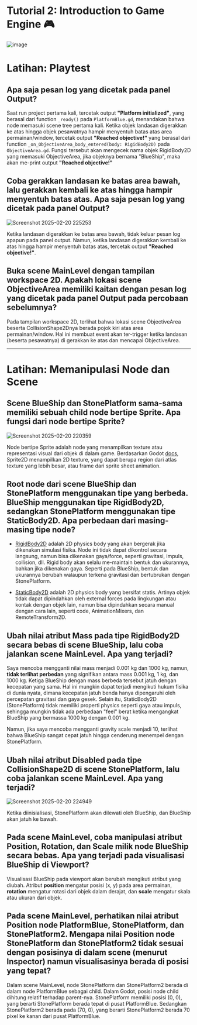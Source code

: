 # Tutorial 2: Introduction to Game Engine 🎮

![image](https://github.com/user-attachments/assets/df2c0da0-a30f-422b-a469-69f677aafd8b)

# Latihan: Playtest

## Apa saja pesan log yang dicetak pada panel Output?

Saat run project pertama kali, tercetak output **"Platform initialized"**, yang berasal dari function `_ready()` pada `PlatformBlue.gd`, menandakan bahwa node memasuki scene tree pertama kali. Ketika objek landasan digerakkan ke atas hingga objek pesawatnya hampir menyentuh batas atas area permainan/window, tercetak output **"Reached objective!"** yang berasal dari function `_on_ObjectiveArea_body_entered(body: RigidBody2D)` pada `ObjectiveArea.gd`. Fungsi tersebut akan mengecek nama objek RigidBody2D yang memasuki ObjectiveArea, jika objeknya bernama "BlueShip", maka akan me-print output **"Reached objective!"**

## Coba gerakkan landasan ke batas area bawah, lalu gerakkan kembali ke atas hingga hampir menyentuh batas atas. Apa saja pesan log yang dicetak pada panel Output?

![Screenshot 2025-02-20 225253](https://github.com/user-attachments/assets/e935a9cc-37c3-405d-a211-7e1eb4b2630d)

Ketika landasan digerakkan ke batas area bawah, tidak keluar pesan log apapun pada panel output. Namun, ketika landasan digerakkan kembali ke atas hingga hampir menyentuh batas atas, tercetak output **"Reached objective!"**.

## Buka scene MainLevel dengan tampilan workspace 2D. Apakah lokasi scene ObjectiveArea memiliki kaitan dengan pesan log yang dicetak pada panel Output pada percobaan sebelumnya?

Pada tampilan workspace 2D, terlihat bahwa lokasi scene ObjectiveArea beserta CollisionShape2Dnya berada pojok kiri atas area permainan/window. Hal ini membuat event akan ter-trigger ketika landasan (beserta pesawatnya) di gerakkan ke atas dan mencapai ObjectiveArea.

---

# Latihan: Memanipulasi Node dan Scene

## Scene BlueShip dan StonePlatform sama-sama memiliki sebuah child node bertipe Sprite. Apa fungsi dari node bertipe Sprite?

![Screenshot 2025-02-20 220359](https://github.com/user-attachments/assets/c5a2f447-be98-438a-9e33-2b46e25bb271)

Node bertipe Sprite adalah node yang menampilkan texture atau representasi visual dari objek di dalam game. Berdasarkan Godot [docs](https://docs.godotengine.org/en/stable/classes/class_sprite2d.html), Sprite2D menampilkan 2D texture, yang dapat berupa region dari atlas texture yang lebih besar, atau frame dari sprite sheet animation.

## Root node dari scene BlueShip dan StonePlatform menggunakan tipe yang berbeda. BlueShip menggunakan tipe RigidBody2D, sedangkan StonePlatform menggunakan tipe StaticBody2D. Apa perbedaan dari masing-masing tipe node?

* [RigidBody2D](https://docs.godotengine.org/en/stable/classes/class_rigidbody2d.html) adalah 2D physics body yang akan bergerak jika dikenakan simulasi fisika. Node ini tidak dapat dikontrol secara langsung, namun bisa dikenakan gaya/force, seperti gravitasi, impuls, collision, dll. Rigid body akan selalu me-maintain bentuk dan ukurannya, bahkan jika dikenakan gaya. Seperti pada BlueShip, bentuk dan ukurannya berubah walaupun terkena gravitasi dan bertubrukan dengan StonePlatform.

* [StaticBody2D](https://docs.godotengine.org/en/stable/classes/class_staticbody2d.html) adalah 2D physics body yang bersifat statis. Artinya objek tidak dapat dipindahkan oleh external forces pada lingkungan atau kontak dengan objek lain, namun bisa dipindahkan secara manual dengan cara lain, seperti code, AnimationMixers, dan RemoteTransform2D.

## Ubah nilai atribut Mass pada tipe RigidBody2D secara bebas di scene BlueShip, lalu coba jalankan scene MainLevel. Apa yang terjadi?

Saya mencoba mengganti nilai mass menjadi 0.001 kg dan 1000 kg, namun, **tidak terlihat perbedan** yang signifikan antara mass 0.001 kg, 1 kg, dan 1000 kg. Ketiga BlueShip dengan mass berbeda tersebut jatuh dengan kecepatan yang sama. Hal ini mungkin dapat terjadi mengikuti hukum fisika di dunia nyata, dimana kecepatan jatuh benda hanya dipengaruhi oleh percepatan gravitasi dan gaya gesek. Selain itu, StaticBody2D (StonePlatform) tidak memiliki properti physics seperti gaya atau impuls, sehingga mungkin tidak ada perbedaan "feel" berat ketika mengangkat BlueShip yang bermassa 1000 kg dengan 0.001 kg.

Namun, jika saya mencoba mengganti gravity scale menjadi 10, terlihat bahwa BlueShip sangat cepat jatuh hingga cenderung menempel dengan StonePlatform.

## Ubah nilai atribut Disabled pada tipe CollisionShape2D di scene StonePlatform, lalu coba jalankan scene MainLevel. Apa yang terjadi?

![Screenshot 2025-02-20 224949](https://github.com/user-attachments/assets/1479e49b-9d0a-46c5-a91d-ac367befae20)

Ketika diinisialisasi, StonePlatform akan dilewati oleh BlueShip, dan BlueShip akan jatuh ke bawah.

## Pada scene MainLevel, coba manipulasi atribut Position, Rotation, dan Scale milik node BlueShip secara bebas. Apa yang terjadi pada visualisasi BlueShip di Viewport?

Visualisasi BlueShip pada viewport akan berubah mengikuti atribut yang diubah. Atribut **position** mengatur posisi (x, y) pada area permainan, **rotation** mengatur rotasi dari objek dalam derajat, dan **scale** mengatur skala atau ukuran dari objek.

## Pada scene MainLevel, perhatikan nilai atribut Position node PlatformBlue, StonePlatform, dan StonePlatform2. Mengapa nilai Position node StonePlatform dan StonePlatform2 tidak sesuai dengan posisinya di dalam scene (menurut Inspector) namun visualisasinya berada di posisi yang tepat?

Dalam scene MainLevel, node StonePlatform dan StonePlatform2 berada di dalam node PlatformBlue sebagai child. Dalam Godot, posisi node child dihitung relatif terhadap parent-nya. StonePlatform memiliki posisi (0, 0), yang berarti StonePlatform berada tepat di pusat PlatformBlue. Sedangkan StonePlatform2 berada pada (70, 0), yang berarti StonePlatform2 berada 70 pixel ke kanan dari pusat PlatformBlue.
